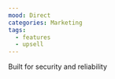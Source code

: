 ```yaml
---
mood: Direct
categories: Marketing
tags:
  - features
  - upsell
---
```

Built for security and reliability